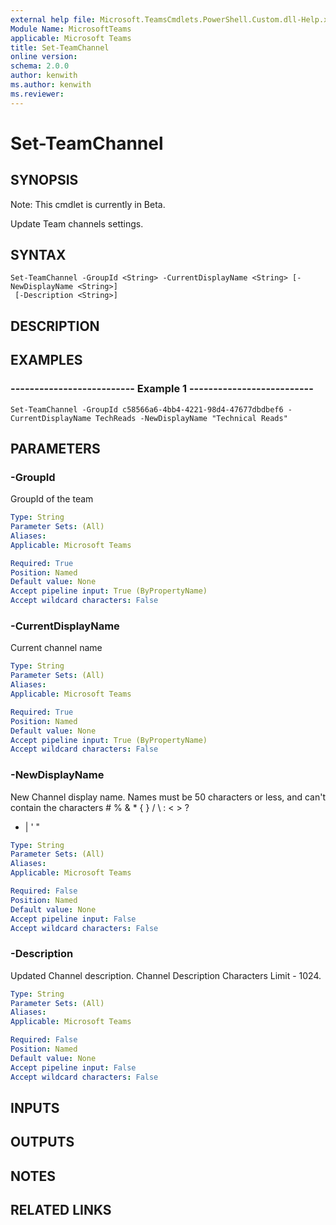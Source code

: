 ```yaml
---
external help file: Microsoft.TeamsCmdlets.PowerShell.Custom.dll-Help.xml
Module Name: MicrosoftTeams
applicable: Microsoft Teams
title: Set-TeamChannel
online version: 
schema: 2.0.0
author: kenwith
ms.author: kenwith
ms.reviewer:
---
```


# Set-TeamChannel

## SYNOPSIS
Note: This cmdlet is currently in Beta.

Update Team channels settings.

## SYNTAX

```
Set-TeamChannel -GroupId <String> -CurrentDisplayName <String> [-NewDisplayName <String>]
 [-Description <String>]
```

## DESCRIPTION

## EXAMPLES

### --------------------------  Example 1  --------------------------
```
Set-TeamChannel -GroupId c58566a6-4bb4-4221-98d4-47677dbdbef6 -CurrentDisplayName TechReads -NewDisplayName "Technical Reads" 
```

## PARAMETERS

### -GroupId
GroupId of the team

```yaml
Type: String
Parameter Sets: (All)
Aliases:
Applicable: Microsoft Teams

Required: True
Position: Named
Default value: None
Accept pipeline input: True (ByPropertyName)
Accept wildcard characters: False
```

### -CurrentDisplayName
Current channel name

```yaml
Type: String
Parameter Sets: (All)
Aliases:
Applicable: Microsoft Teams

Required: True
Position: Named
Default value: None
Accept pipeline input: True (ByPropertyName)
Accept wildcard characters: False
```

### -NewDisplayName
New Channel display name.
Names must be 50 characters or less, and can't contain the characters # % & * { } / \ : \< \> ?
+ | ' "

```yaml
Type: String
Parameter Sets: (All)
Aliases:
Applicable: Microsoft Teams

Required: False
Position: Named
Default value: None
Accept pipeline input: False
Accept wildcard characters: False
```

### -Description
Updated Channel description.
Channel Description Characters Limit - 1024.

```yaml
Type: String
Parameter Sets: (All)
Aliases:
Applicable: Microsoft Teams

Required: False
Position: Named
Default value: None
Accept pipeline input: False
Accept wildcard characters: False
```

## INPUTS

## OUTPUTS

## NOTES

## RELATED LINKS


